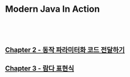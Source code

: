 # Modern Java In Action
<br/><br/><br/>

## [Chapter 2 - 동작 파라미터화 코드 전달하기](https://github.com/ShinDongHun1/ModernJavaInAction_Code/tree/main/src/chapter2) 
## [Chapter 3 - 람다 표현식](https://github.com/ShinDongHun1/ModernJavaInAction_Code/blob/main/src/chapter3) 